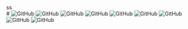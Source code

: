 ss
<br>#  ![GitHub](<https://img.shields.io/github/license/gon1942/hamonize?style=flat-square>) ![GitHub](<https://img.shields.io/github/package-json/v/gon1942/hamonize?style=flat-square>) ![GitHub](<https://img.shields.io/github/stars/gon1942/hamonize?style=flat-square>) ![GitHub](<https://img.shields.io/github/issues-pr/gon1942/hamonize?style=flat-square>) ![GitHub](<https://img.shields.io/david/gon1942/hamonize?style=flat-square>) ![GitHub](<https://img.shields.io/github/repo-size/gon1942/hamonize?style=flat-square>) ![GitHub](<https://img.shields.io/github/languages/code-size/gon1942/hamonize?style=flat-square>) ![GitHub](<https://img.shields.io/travis/com/gon1942/hamonize?style=flat-square>) ![GitHub](<https://img.shields.io/travis/org/gon1942/hamonize?style=flat-square>)

